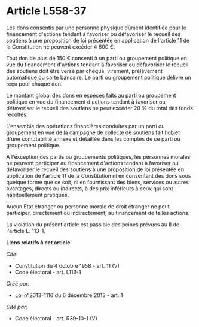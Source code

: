 # Article L558-37

Les dons consentis par une personne physique dûment identifiée pour le financement d'actions tendant à favoriser ou
défavoriser le recueil des soutiens à une proposition de loi présentée en application de l'article 11 de la Constitution ne
peuvent excéder 4 600 €. 

Tout don de plus de 150 € consenti à un parti ou groupement politique en vue du financement d'actions tendant à favoriser ou
défavoriser le recueil des soutiens doit être versé par chèque, virement, prélèvement automatique ou carte bancaire. Le parti
ou groupement politique délivre un reçu pour chaque don. 

Le montant global des dons en espèces faits au parti ou groupement politique en vue du financement d'actions tendant à
favoriser ou défavoriser le recueil des soutiens ne peut excéder 20 % du total des fonds récoltés. 

L'ensemble des opérations financières conduites par un parti ou groupement en vue de la campagne de collecte de soutiens fait
l'objet d'une comptabilité annexe et détaillée dans les comptes de ce parti ou groupement politique. 

A l'exception des partis ou groupements politiques, les personnes morales ne peuvent participer au financement d'actions
tendant à favoriser ou défavoriser le recueil des soutiens à une proposition de loi présentée en application de l'article 11
de la Constitution ni en consentant des dons sous quelque forme que ce soit, ni en fournissant des biens, services ou autres
avantages, directs ou indirects, à des prix inférieurs à ceux qui sont habituellement pratiqués. 

Aucun Etat étranger ou personne morale de droit étranger ne peut participer, directement ou indirectement, au financement de
telles actions. 

La violation du présent article est passible des peines prévues au II de l'article L. 113-1.

**Liens relatifs à cet article**

_Cite_:

  - Constitution du 4 octobre 1958 - art. 11 (V)
  - Code électoral - art. L113-1

_Créé par_:

  - Loi n°2013-1116 du 6 décembre 2013 - art. 1

_Cité par_:

  - Code électoral - art. R39-10-1 (V)

